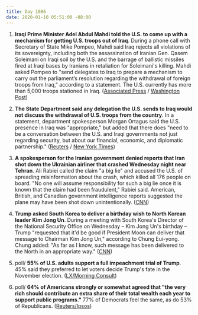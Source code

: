 ```yaml
---
title: Day 1086
date: 2020-01-10 05:51:00 -08:00
---
```


1. **Iraqi Prime Minister Adel Abdul Mahdi told the U.S. to come up with a mechanism for getting U.S. troops out of Iraq**. During a phone call with Secretary of State Mike Pompeo, Mahdi said Iraq rejects all violations of its sovereignty, including both the assassination of Iranian Gen. Qasem Soleimani on Iraqi soil by the U.S. and the barrage of ballistic missiles fired at Iraqi bases by Iranians in retaliation for Soleimani's killing. Mahdi asked Pompeo to "send delegates to Iraq to prepare a mechanism to carry out the parliament’s resolution regarding the withdrawal of foreign troops from Iraq," according to a statement. The U.S. currently has more than 5,000 troops stationed in Iraq. ([Associated Press](https://apnews.com/182bae76452d7565b0a3d840ff0369cb) / [Washington Post](https://www.washingtonpost.com/world/middle_east/iraq-asks-united-states-to-set-up-mechanism-for-troop-withdrawal/2020/01/10/794058ea-32f8-11ea-971b-43bec3ff9860_story.html))

2. **The State Department said any delegation the U.S. sends to Iraq would not discuss the withdrawal of U.S. troops from the country**. In a statement, department spokesperson Morgan Ortagus said the U.S. presence in Iraq was "appropriate," but added that there does "need to be a conversation between the U.S. and Iraqi governments not just regarding security, but about our financial, economic, and diplomatic partnership." ([Reuters](https://www.reuters.com/article/us-iraq-security-usa-delegation-idUSKBN1Z91MG) / [New York Times](https://www.nytimes.com/2020/01/10/world/middleeast/us-troops.html))

3. **A spokesperson for the Iranian government denied reports that Iran shot down the Ukrainian airliner that crashed Wednesday night near Tehran**. Ali Rabiei called the claim "a big lie" and accused the U.S. of spreading misinformation about the crash, which killed all 176 people on board. "No one will assume responsibility for such a big lie once it is known that the claim had been fraudulent," Rabiei said. American, British, and Canadian government intelligence reports suggested the plane may have been shot down unintentionally. ([CNN](https://www.cnn.com/2020/01/10/middleeast/iran-plane-crash-intl-hnk/index.html))

4. **Trump asked South Korea to deliver a birthday wish to North Korean leader Kim Jong Un**. During a meeting with South Korea's Director of the National Security Office on Wednesday – Kim Jong Un's birthday – Trump "requested that it'd be good if President Moon can deliver that message to Chairman Kim Jong Un," according to Chung Eui-yong. Chung added: "As far as I know, such message has been delivered to the North in an appropriate way." ([CNN](https://www.cnn.com/2020/01/10/politics/trump-south-korea-kim-jong-un-birthday/index.html)) 

5. poll/ **55% of U.S. adults support a full impeachment trial of Trump**. 45% said they preferred to let voters decide Trump's fate in the November election. ([LX/Morning Consult](https://www.nbcwashington.com/news/national-international/poll-younger-americans-driving-demand-for-full-impeachment-trial/2198065/))

6. poll/ **64% of Americans strongly or somewhat agreed that "the very rich should contribute an extra share of their total wealth each year to support public programs."** 77% of Democrats feel the same, as do 53% of Republicans. ([Reuters/Ipsos](https://www.reuters.com/article/us-usa-election-inequality-poll-idUSKBN1Z9141))